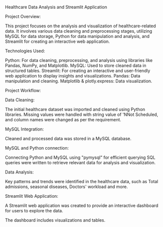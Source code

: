 Healthcare Data Analysis and Streamlit Application

Project Overview:

This project focuses on the analysis and visualization of healthcare-related data. It involves various data cleaning and preprocessing stages, utilizing MySQL for data storage, Python for data manipulation and analysis, and Streamlit for creating an interactive web application.

Technologies Used:

Python: For data cleaning, preprocessing, and analysis using libraries like Pandas, NumPy, and Matplotlib.
MySQL: Used to store cleaned data in structured tables.
Streamlit: For creating an interactive and user-friendly web application to display insights and visualizations.
Pandas: Data manipulation and cleaning.
Matplotlib & plotly.express: Data visualization.


Project Workflow:

Data Cleaning:

The initial healthcare dataset was imported and cleaned using Python libraries.
Missing values were handled with string value of 'NNot Scheduled, and column names were changed as per the requirement.

MySQL Integration:

Cleaned and processed data was stored in a MySQL database.

MySQL and Python connection:

Connecting Python and MySQL using "pymysql" for efficient querying
SQL queries were written to retrieve relevant data for analysis and visualization.

Data Analysis:

Key patterns and trends were identified in the healthcare data, such as Total admissions, seasonal diseases, Doctors' workload and more.

Streamlit Web Application:

A Streamlit web application was created to provide an interactive dashboard for users to explore the data.

The dashboard includes visualizations and tables.
